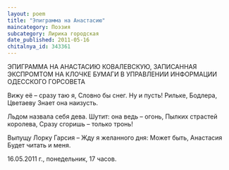 ```yaml
---
layout: poem
title: "Эпиграмма на Анастасию"
maincategory: Поэзия
subcategory: Лирика городская
date_published: 2011-05-16
chitalnya_id: 343361
---
```




ЭПИГРАММА НА АНАСТАСИЮ КОВАЛЕВСКУЮ,
ЗАПИСАННАЯ ЭКСПРОМТОМ НА КЛОЧКЕ БУМАГИ
В УПРАВЛЕНИИ ИНФОРМАЦИИ ОДЕССКОГО ГОРСОВЕТА

Вижу её – сразу таю я,
Словно бы снег. Ну и пусть!
Рильке, Бодлера, Цветаеву
Знает она наизусть.

Льдом назвала себя дева.
Шутит: она ведь – огонь,
Пылких страстей королева,
Сразу сгоришь – только тронь!

Выпущу Лорку Гарсия – 
Жду я желанного дня:
Может быть, Анастасия
Будет читать и меня.

16.05.2011 г., 
понедельник,
17 часов.






